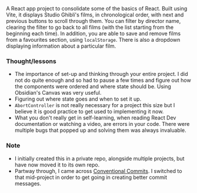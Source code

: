 A React app project to consolidate some of the basics of React. Built using Vite, it displays Studio Ghibli's films, in chronological order, with next and previous buttons to scroll through them. You can filter by director name, clearing the filter to go back to all films (with the list starting from the beginning each time). In addition, you are able to save and remove films from a favourites section, using `localStorage`. There is also a dropdown displaying information about a particular film.

### Thought/lessons

- The importance of set-up and thinking through your entire project. I did not do quite enough and so had to pause a few times and figure out how the components were ordered and where state should be. Using Obsidian's Canvas was very useful.
- Figuring out where state goes and when to set it up.
- `AbortController` is not really necessary for a project this size but I believe it is good practice to get used to implementing it now.
- What you don't really get in self-learning, when reading React Dev documentation or watching a video, are errors in your code. There were multiple bugs that popped up and solving them was always invaluable.

### Note

- I initially created this in a private repo, alongside multiple projects, but have now moved it to its own repo.
- Partway through, I came across [Conventional Commits](https://www.conventionalcommits.org/en/v1.0.0/). I switched to that mid-project in order to get going in creating better commit messages.
